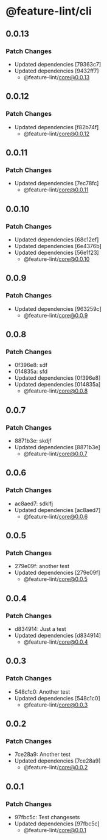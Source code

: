 # @feature-lint/cli

## 0.0.13

### Patch Changes

- Updated dependencies [79363c7]
- Updated dependencies [9432ff7]
  - @feature-lint/core@0.0.13

## 0.0.12

### Patch Changes

- Updated dependencies [f82b74f]
  - @feature-lint/core@0.0.12

## 0.0.11

### Patch Changes

- Updated dependencies [7ec78fc]
  - @feature-lint/core@0.0.11

## 0.0.10

### Patch Changes

- Updated dependencies [68c12ef]
- Updated dependencies [6e4376b]
- Updated dependencies [56e1f23]
  - @feature-lint/core@0.0.10

## 0.0.9

### Patch Changes

- Updated dependencies [963259c]
  - @feature-lint/core@0.0.9

## 0.0.8

### Patch Changes

- 0f396e8: sdf
- 014835a: sfd
- Updated dependencies [0f396e8]
- Updated dependencies [014835a]
  - @feature-lint/core@0.0.8

## 0.0.7

### Patch Changes

- 8871b3e: skdjf
- Updated dependencies [8871b3e]
  - @feature-lint/core@0.0.7

## 0.0.6

### Patch Changes

- ac8aed7: sdklfj
- Updated dependencies [ac8aed7]
  - @feature-lint/core@0.0.6

## 0.0.5

### Patch Changes

- 279e09f: another test
- Updated dependencies [279e09f]
  - @feature-lint/core@0.0.5

## 0.0.4

### Patch Changes

- d834914: Just a test
- Updated dependencies [d834914]
  - @feature-lint/core@0.0.4

## 0.0.3

### Patch Changes

- 548c1c0: Another test
- Updated dependencies [548c1c0]
  - @feature-lint/core@0.0.3

## 0.0.2

### Patch Changes

- 7ce28a9: Another test
- Updated dependencies [7ce28a9]
  - @feature-lint/core@0.0.2

## 0.0.1

### Patch Changes

- 97fbc5c: Test changesets
- Updated dependencies [97fbc5c]
  - @feature-lint/core@0.0.1
